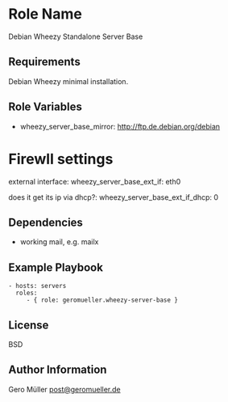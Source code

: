 Role Name
=========

Debian Wheezy Standalone Server Base

Requirements
------------

Debian Wheezy minimal installation.

Role Variables
--------------

 - wheezy_server_base_mirror: http://ftp.de.debian.org/debian

Firewll settings
================

external interface:
wheezy_server_base_ext_if: eth0

does it get its ip via dhcp?:
wheezy_server_base_ext_if_dhcp: 0

Dependencies
------------

- working mail, e.g. mailx

Example Playbook
----------------

    - hosts: servers
      roles:
         - { role: geromueller.wheezy-server-base }

License
-------

BSD

Author Information
------------------

Gero Müller <post@geromueller.de>
